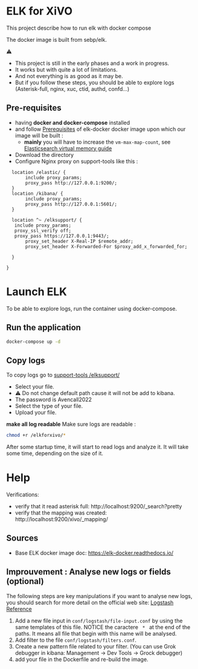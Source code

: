 # ELK for XiVO

This project describe how to run elk with docker compose

The docker image is built from sebp/elk.

:warning:

- This project is still in the early phases and a work in progress.
- It works but with quite a lot of limitations. 
- And not everything is as good as it may be.
- But if you follow these steps, you should be able to explore logs (Asterisk-full, nginx, xuc, ctid, authd, confd...)


## Pre-requisites

- having **docker and docker-compose** installed
- and follow [Prerequisites](https://elk-docker.readthedocs.io/#prerequisites) of elk-docker docker image upon which our image will be built :
  - **mainly** you will have to increase the `vm-max-map-count`, see [Elasticsearch virtual memory guide](https://www.elastic.co/guide/en/elasticsearch/reference/5.0/vm-max-map-count.html#vm-max-map-count)
- Download the directory 
- Configure Nginx proxy on support-tools like this :
 ```
   location /elastic/ {
        include proxy_params;
        proxy_pass http://127.0.0.1:9200/;
   }
   location /kibana/ {
        include proxy_params;
        proxy_pass http://127.0.0.1:5601/;
   }

   location ^~ /elksupport/ {
	include proxy_params;
	proxy_ssl_verify off;
	proxy_pass https://127.0.0.1:9443/;
        proxy_set_header X-Real-IP $remote_addr;
        proxy_set_header X-Forwarded-For $proxy_add_x_forwarded_for;
	
   }

 }
```

# Launch ELK

To be able to explore logs, run the container using docker-compose.

## Run the application

```bash
docker-compose up -d
```

## Copy logs

To copy logs go to [support-tools /elksupport/](https://support-tools.avencall.com/elksupport/index.php)

- Select your file.
- :warning: Do not change default path cause it will not be add to kibana.
- The password is Avencall2022
- Select the type of your file.
- Upload your file.


**make all log readable**
Make sure logs are readable :
```bash
chmod +r /elkforxivo/*
```
After some startup time, it will start to read logs
and analyze it.
It will take some time, depending on the size of it.


# Help

Verifications:
- verify that it read asterisk full: http://localhost:9200/_search?pretty
- verify that the mapping was created: http://localhost:9200/xivo/_mapping/

## Sources

- Base ELK docker image doc: https://elk-docker.readthedocs.io/

## Improuvement : Analyse new logs or fields (optional)

The following steps are key manipulations if you want to analyse new logs, you should search for more detail on the official web site: [Logstash Reference](https://www.elastic.co/guide/en/logstash/current/index.html)

1. Add a new file input in `conf/logstash/file-input.conf` by using the same templates of this file. NOTICE the caractere `  *  ` at the end of the paths. It means all file that begin with this name will be analysed.
1. Add filter to the file `conf/logstash/filters.conf`.
1. Create a new pattern file related to your filter. (You can use Grok debugger in kibana: Management -> Dev Tools -> Grock debugger)
1. add your file in the Dockerfile and re-build the image.


